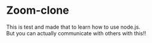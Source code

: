 # Zoom-clone
This is test and made that to learn how to use node.js.<br/>
But you can actually communicate with others with this!!
